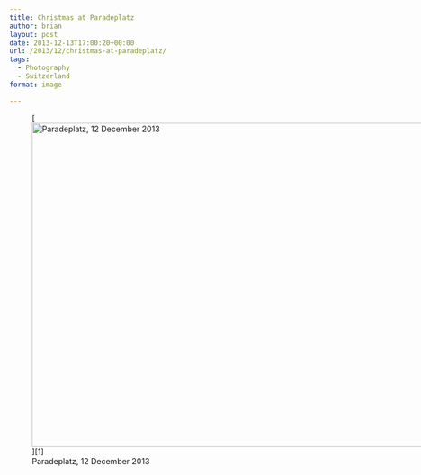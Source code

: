 ```yaml
---
title: Christmas at Paradeplatz
author: brian
layout: post
date: 2013-12-13T17:00:20+00:00
url: /2013/12/christmas-at-paradeplatz/
tags:
  - Photography
  - Switzerland
format: image

---
```

<figure id="attachment_693" style="width: 1024px" class="wp-caption alignnone">[<img class="size-full wp-image-693" alt="Paradeplatz, 12 December 2013" src="/wp/2013/12/Weihnachten-am-Paradeplatz.jpg" width="1024" height="576" srcset="/wp/2013/12/Weihnachten-am-Paradeplatz.jpg 1024w, /wp/2013/12/Weihnachten-am-Paradeplatz-300x168.jpg 300w" sizes="(max-width: 1024px) 100vw, 1024px" />][1]<figcaption class="wp-caption-text">Paradeplatz, 12 December 2013</figcaption></figure>

 [1]: /wp/2013/12/Weihnachten-am-Paradeplatz.jpg